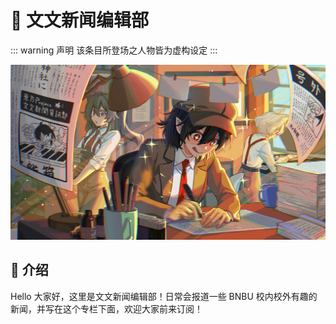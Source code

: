 # 📰 文文新闻编辑部

::: warning 声明
该条目所登场之人物皆为虚构设定
:::


![](../../assets/pic/news.jpg)

## 📸 介绍

Hello 大家好，这里是文文新闻编辑部！日常会报道一些 BNBU 校内校外有趣的新闻，并写在这个专栏下面，欢迎大家前来订阅！

